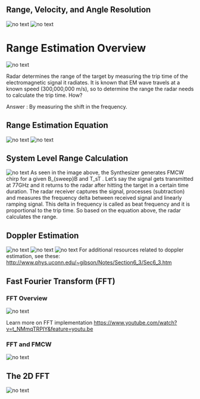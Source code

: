 ## Range, Velocity, and Angle Resolution
![no text](img/radar15.png)
![no text](img/radar16.png)

# Range Estimation Overview
![no text](img/radar17.png)

Radar determines the range of the target by measuring the trip time of the electromagnetic signal it radiates. It is known that EM wave travels at a known speed (300,000,000 m/s), so to determine the range the radar needs to calculate the trip time. How?

Answer : By measuring the shift in the frequency.

## Range Estimation Equation
![no text](img/rader18.png)
![no text](img/rader20.png)

## System Level Range Calculation
![no text](img/rader19.png)
As seen in the image above, the Synthesizer generates FMCW chirp for a given B_{sweep}B and T_sT . Let’s say the signal gets transmitted at 77GHz and it returns to the radar after hitting the target in a certain time duration. The radar receiver captures the signal, processes (subtraction) and measures the frequency delta between received signal and linearly ramping signal. This delta in frequency is called as beat frequency and it is proportional to the trip time. So based on the equation above, the radar calculates the range.

## Doppler Estimation
![no text](img/radar21.png)
![no text](img/radar22.png)
![no text](img/radar23.png)
For additional resources related to doppler estimation, see these:
http://www.phys.uconn.edu/~gibson/Notes/Section6_3/Sec6_3.htm

## Fast Fourier Transform (FFT)
### FFT Overview
![no text](img/radar24.png)

Learn more on FFT implementation
https://www.youtube.com/watch?v=t_NMmqTRPIY&feature=youtu.be

### FFT and FMCW
![no text](img/radar25.png)

## The 2D FFT
![no text](img/radar26.png)
